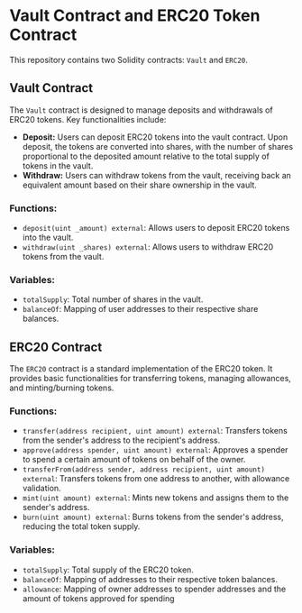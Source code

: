# Vault Contract and ERC20 Token Contract

This repository contains two Solidity contracts: `Vault` and `ERC20`.

## Vault Contract

The `Vault` contract is designed to manage deposits and withdrawals of ERC20 tokens. Key functionalities include:

- **Deposit:** Users can deposit ERC20 tokens into the vault contract. Upon deposit, the tokens are converted into shares, with the number of shares proportional to the deposited amount relative to the total supply of tokens in the vault.
- **Withdraw:** Users can withdraw tokens from the vault, receiving back an equivalent amount based on their share ownership in the vault.

### Functions:

- `deposit(uint _amount) external`: Allows users to deposit ERC20 tokens into the vault.
- `withdraw(uint _shares) external`: Allows users to withdraw ERC20 tokens from the vault.

### Variables:

- `totalSupply`: Total number of shares in the vault.
- `balanceOf`: Mapping of user addresses to their respective share balances.

## ERC20 Contract

The `ERC20` contract is a standard implementation of the ERC20 token. It provides basic functionalities for transferring tokens, managing allowances, and minting/burning tokens.

### Functions:

- `transfer(address recipient, uint amount) external`: Transfers tokens from the sender's address to the recipient's address.
- `approve(address spender, uint amount) external`: Approves a spender to spend a certain amount of tokens on behalf of the owner.
- `transferFrom(address sender, address recipient, uint amount) external`: Transfers tokens from one address to another, with allowance validation.
- `mint(uint amount) external`: Mints new tokens and assigns them to the sender's address.
- `burn(uint amount) external`: Burns tokens from the sender's address, reducing the total token supply.

### Variables:

- `totalSupply`: Total supply of the ERC20 token.
- `balanceOf`: Mapping of addresses to their respective token balances.
- `allowance`: Mapping of owner addresses to spender addresses and the amount of tokens approved for spending
